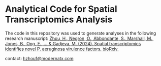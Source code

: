 # Analytical Code for Spatial Transcriptomics Analysis

The code in this repository was used to generate analyses in the following research manuscript:
[Zhou, H., Negron, O., Abbondante, S., Marshall, M., Jones, B., Ong, E., ... & Gadjeva, M. (2024). Spatial transcriptomics identifies novel P. aeruginosa virulence factors. bioRxiv.](https://www.biorxiv.org/content/10.1101/2024.06.20.599896v2)

contact: hzhou1@modernatx.com